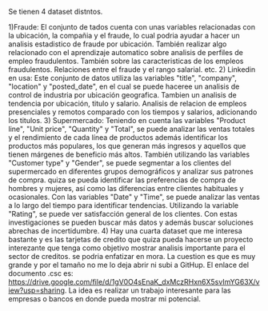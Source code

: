 Se tienen 4 dataset distntos.

1)Fraude: El conjunto de tados cuenta con unas variables relacionadas con la ubicación, la compañia y el fraude, lo cual podria ayudar a hacer un analisis estadistico de fraude por ubicación. También realizar algo relacionado con el aprendizaje automatico sobre analisis de perfiles de empleo fraudulentos. También sobre las caracteristicas de los empleos fraudulentos. Relaciones entre el fraude y el rango salarial. etc.
2) Linkedin en usa: Este conjunto de datos utiliza las variables "title", "company", "location" y "posted_date", en el cual se puede haceree un analisis de control de industria por ubicación geografica. Tambien un analisis de tendencia por ubicación, titulo y salario. Analisis de relacion de empleos presenciales y remotos comparado con los tiempos y salarios, adicionando los titulos.
3) Supermercado:  Teniendo en cuenta las variables "Product line", "Unit price", "Quantity" y "Total", se puede  analizar las ventas totales y el rendimiento de cada línea de productos además  identificar los productos más populares, los que generan más ingresos y aquellos que tienen márgenes de beneficio más altos. También utilizando las variables "Customer type" y "Gender", se puede segmentar a los clientes del supermercado en diferentes grupos demográficos y analizar sus patrones de compra. quiza se pueda  identificar las preferencias de compra de hombres y mujeres, así como las diferencias entre clientes habituales y ocasionales. Con las variables "Date" y "Time", se puede  analizar las ventas a lo largo del tiempo para identificar tendencias. Utilizando la variable "Rating", se puede ver satisfacción general de los clientes. Con estas investigaciones se pueden buscar más datos y además buscar soluciones abrechas de incertidumbre.
4) Hay una cuarta dataset que me interesa bastante y es las tarjetas de credito que quiza pueda hacerse un proyecto interezante que tenga como objetivo mostrar analisis importante para el sector de creditos. se podria enfatizar en mora. La cuestion es que es muy grande y por el tamaño no me lo deja abrir ni subi a GitHup. El enlace del documento .csc es: https://drive.google.com/file/d/1gV0O4sEnaK_dxMczRHxn6X5svImYG63X/view?usp=sharing. 
 La idea es realizar un trabajo interesante para las empresas o bancos en donde pueda mostrar mi potencial. 
